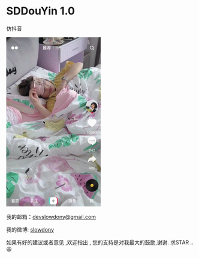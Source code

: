 # SDDouYin 1.0
仿抖音

<img src="https://github.com/SlowDony/SDDouYin/blob/master/SDDouYin/douyin.gif" width="50%" height="50%">
 


我的邮箱：devslowdony@gmail.com 

我的微博: [slowdony](https://weibo.com/u/2428779285)

如果有好的建议或者意见 ,欢迎指出 , 您的支持是对我最大的鼓励,谢谢. 求STAR ..😆

